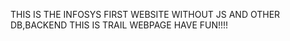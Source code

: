 THIS IS THE INFOSYS FIRST WEBSITE WITHOUT JS AND OTHER DB,BACKEND 
THIS IS TRAIL WEBPAGE
HAVE FUN!!!!
